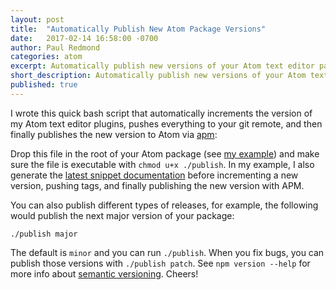 ```yaml
---
layout: post
title:  "Automatically Publish New Atom Package Versions"
date:   2017-02-14 16:58:00 -0700
author: Paul Redmond
categories: atom
excerpt: Automatically publish new versions of your Atom text editor packages
short_description: Automatically publish new versions of your Atom text editor packages with a simple bash script that takes care of incrementing the NPM package version, pushing tags to the remote repository, and publishing the new version with APM (Atom Package Manager)
published: true
---
```


I wrote this quick bash script that automatically increments the version of my Atom text editor plugins, pushes everything to your git remote, and then finally publishes the new version to Atom via [apm](https://github.com/atom/apm):

<script src="https://gist.github.com/paulredmond/9dbae7e6c83b98db3a369e181acea1bc"></script>

Drop this file in the root of your Atom package (see [my example](https://github.com/paulredmond/atom-larasnippets/blob/master/publish)) and make sure the file is executable with `chmod u+x ./publish`. In my example, I also generate the [latest snippet documentation](http://bitpress.io/php/laravel/2017/02/14/atom-cson-snippet-documentation-generator/) before incrementing a new version, pushing tags, and finally publishing the new version with APM.

You can also publish different types of releases, for example, the following would publish the next major version of your package:

```
./publish major
```

The default is `minor` and you can run `./publish`. When you fix bugs, you can publish those versions with `./publish patch`. See `npm version --help` for more info about [semantic versioning](http://semver.org/). Cheers!
